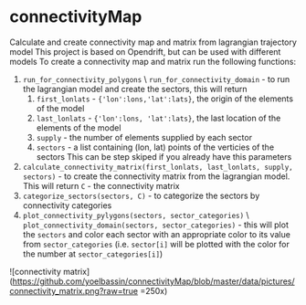 # connectivityMap
Calculate and create connectivity map and matrix from lagrangian trajectory model
This project is based on Opendrift, but can be used with different models
To create a connectivity map and matrix run the following functions:
1. `run_for_connectivity_polygons` \ `run_for_connectivity_domain` - to run the lagrangian model and create the sectors, this will return 
    1. `first_lonlats` - `{'lon':lons,'lat':lats}`, the origin of the elements of the model
    2. `last_lonlats` - `{'lon':lons, 'lat':lats}`, the last location of the elements of the model
    3. `supply` - the number of elements supplied by each sector
    4. `sectors` - a list containing (lon, lat) points of the verticies of the sectors
  This can be step skiped if you already have this parameters
2. `calculate_connectivity_matrix(first_lonlats, last_lonlats, supply, sectors)` - to create the connectivity matrix from the lagrangian model. This will return `C` - the connectivity matrix
3. `categorize_sectors(sectors, C)` - to categorize the sectors by connectivity categories
4. `plot_connectivity_pylygons(sectors, sector_categories)` \ `plot_connectivity_domain(sectors, sector_categories)` - this will plot the `sectors` and color each sector with an appropriate color to its value from `sector_categories` (i.e. `sector[i]` will be plotted with the color for the number at `sector_categories[i]`)

![connectivity matrix](https://github.com/yoelbassin/connectivityMap/blob/master/data/pictures/connectivity_matrix.png?raw=true =250x)


